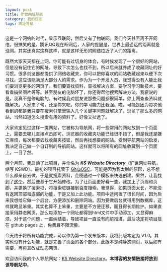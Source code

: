 ```yaml
---
layout: post
title: 旷世网址导航
category: 我的日志
tags: 网址导航
---
```


这是一个网络的时代，显示互联网，然后又有了物联网。我们今天甚至离不开网络。很搞笑的是，腾讯QQ现在断网后，人家的提醒是，世界上最遥远的距离就是没网。其实还真实这样这样，就是这样无形的网络拉近了人们的距离。

既然大家天天都在上网，你可能有过切身的体会，有时候发现了一个很好的网站，但是没有记住它的网址，导致下次怎么也找不到，所以后来就养成了收藏网址的好习惯。很多浏览器都提供了网络收藏夹，你可以把你喜欢的网站收藏起来以便下次寻找。这应该能满足大部分人的需求。作为为一个开发人员，我觉得没有人能比我们要浏览更多的网页了。我们要查找资料，查找解决方案，要学习学习新技术，要看看搞笑图片等等。甚至朋友的电脑坏了，你还得帮他搜索解决方法，我要说的是，我真不是修电脑的。有时候我对朋友说那些问题都很简单，你上网查查资料就能解决。人家来了句，还是你来吧，你的学习能力比我强。哎，可能是因为每次他看到的都是我只要在搜索引擎里输入几个关键字问题就解决了。浏览了那么多的网站，当然知道怎么搜索有用的资料了。好像又扯远了。

大家肯定见过这样一类网站，它被称为导航网，将一些常用的网站放到一个页面上，需要去哪儿直接点击即可。浏览器的收藏夹功能已经很不错了，但是我还是嫌它麻烦，每次都要去找收藏夹按钮，然后再找想要的网站。受到导航网站的启发，我决定自己做一个自订制的导航网站。这样就可以将所有的网址收藏到一个页面上，一目了然。

两个月前，我启动了此项目，并命名为 ***KS Website Directory***（旷世网址导航，缩写 KSWD）。最初的项目托管于 [Git@OSC](http://git.oschina.net/kuanghy/kswd)。可能是因为我太懒的原因，总不想什么都亲自去做，于是就搜索资料，企图通过一个模板来快速创建。果然，让我找到了[这个](http://www.oschina.net/code/snippet_28714_21240)，然后便基于它开始修改。为了让页面更好看一些，我加上了页眉和页脚，并更换了搜索框，将搜索框链接到百度搜索。我觉得，如果页面太长，不能没有返回顶部和底部的功能，于是又加上此功能。项目中途闲置了很长时间，因为后来我想给它做一个后台，方便添加和删除网站。因为要做后台就得用到数据库，这样就略显笨重。其实也算不上笨重，主要是不方便迁移，而且得长期维护。如果直接采用静态网页，那么每添加一个网址都得到html文件中手动添加，又显得麻烦。对于这个问题，一直纠结着，导致项目一直没有向前推进。最后决定将项目搭在 github pages 上，免费且不限流量。

今天终于将所有功能完成，可以作为第一个发布版本，我将此版本定为 V1.0。其实也没有什么功能，就是完善了页面的各个部分。此版本是纯静态网页，以后如有需要，再将其改成动态网页。

欢迎访问我的个人导航网站：[KS Website Directory](http://kuanghy.github.io/kswd/)。**本博客的友情链接将放到该导航站中**。
